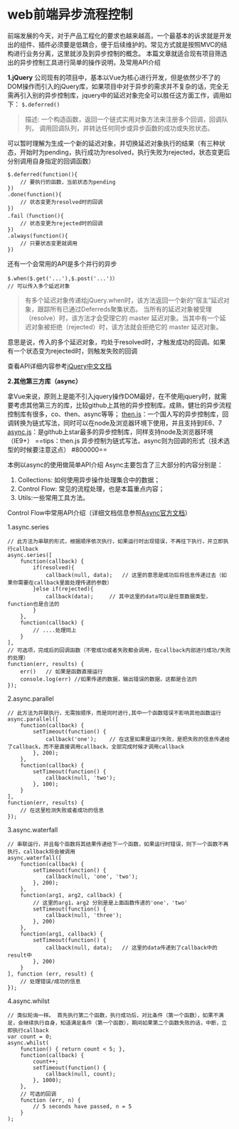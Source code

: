 # web前端异步流程控制

前端发展的今天，对于产品工程化的要求也越来越高，一个最基本的诉求就是开发出的组件、插件必须要是低耦合，便于后续维护的。常见方式就是按照MVC的结构进行业务分离，这里就涉及到异步控制的概念。
    本篇文章就适合现有项目筛选出的异步控制工具进行简单的操作说明，及常用API介绍
	
**1.jQuery**
公司现有的项目中，基本以Vue为核心进行开发，但是依然少不了的DOM操作而引入的jQuery库，如果项目中对于异步的需求并不复杂的话，完全无需再引入别的异步控制库，jquery中的延迟对象完全可以胜任这方面工作，调用如下：
`$.deferred()`
>描述: 一个构造函数，返回一个链式实用对象方法来注册多个回调，回调队列，  调用回调队列，并转达任何同步或异步函数的成功或失败状态。

可以暂时理解为生成一个新的延迟对象，并切换延迟对象执行的结果（有三种状态，开始时为pending，执行成功为resolved，执行失败为rejected，状态变更后分别调用自身指定的回调函数）
```
$.deferred(function(){
    // 要执行的函数，当前状态为pending
})
.done(function(){
    // 状态变更为resolved时的回调
})
.fail（function(){
    // 状态变更为rejected时的回调
})
.always(function(){
    // 只要状态变更就调用
})
```
还有一个会常用的API是多个并行的异步
```
$.when($.get('...'),$.post('...')）
// 可以传入多个延迟对象
```
>有多个延迟对象传递给jQuery.when时，该方法返回一个新的“宿主”延迟对象，跟踪所有已通过Deferreds聚集状态。 当所有的延迟对象被受理（resolve）时，该方法才会受理它的 master 延迟对象。当其中有一个延迟对象被拒绝（rejected）时，该方法就会拒绝它的 master 延迟对象。

意思是说，传入的多个延迟对象，均处于resolved时，才触发成功的回调。如果有一个状态变为rejected时，则触发失败的回调

查看API详细内容参考[jQuery中文文档](http://www.jquery123.com/category/deferred-object/)

**2.其他第三方库（async）**

拿Vue来说，原则上是能不引入jquery操作DOM最好，在不使用jquery时，就需要考虑其他第三方的库，比较github上其他的异步控制库。成熟，健壮的异步流程控制库有很多，co、then、async等等；
[then.js](https://github.com/teambition/then.js)：一个国人写的异步控制库，回调转换为链式写法，同时可以在node及浏览器环境下使用，并且支持到IE6、7
 [async.js](https://github.com/caolan/async)：是github上star最多的异步控制库，同样支持node及浏览器环境（IE9+）
==tips：then.js 异步控制为链式写法，async则为回调的形式（技术选型的时候要注意这点） #800000==

本例以async的使用做简单API介绍
Async主要包含了三大部分的内容分别是：

 1. Collections: 如何使用异步操作处理集合中的数据；
 2. Control Flow: 常见的流程处理，也是本篇重点内容；
 3. Utils:一些常用工具方法。

Control Flow中常用API介绍（详细文档信息参照[Async官方文档](https://caolan.github.io/async/)）

1.async.series
```
// 此方法为串联的形式，根据顺序依次执行，如果运行时出现错误，不再往下执行，并立即执行callback
async.series([
    function(callback) {
        if(resolved){
            callback(null, data);   // 这里的意思是成功后将信息传递过去（如果你需要在callback里面处理传递的参数）
        }else if(rejected){
            callback(data);     // 其中这里的data可以是任意数据类型，function也是合法的
        }
    },
    function(callback) {
        // ....处理同上
    }
],
// 可选项，完成后的回调函数（不管成功或者失败都会调用，在callback内部进行成功/失败的处理）
function(err, results) {
    err()   // 如果是函数直接运行
    console.log(err) //如果传递的数据，输出错误的数据，这都是合法的
});
```
2.async.parallel
```
// 此方法为并联执行，无需按顺序，而是同时进行,其中一个函数错误不影响其他函数运行 
async.parallel([
    function(callback) {
        setTimeout(function() {
            callback('one');    // 在这里如果是运行失败，是把失败的信息传递给了callback，而不是直接调用callback，全部完成时候才调用callback
        }, 200);
    },
    function(callback) {
        setTimeout(function() {
            callback(null, 'two');
        }, 100);
    }
],
function(err, results) {
    // 在这里检测失败或者成功的信息
});
```
3.async.waterfall
```
// 串联运行，并且每个函数将其结果传递给下一个函数，如果运行时错误，则下一个函数不再执行，callback将会被调用
async.waterfall([
    function(callback) {
        setTimeout(function() {
            callback(null, 'one', 'two');
        }, 200);
    },
    function(arg1, arg2, callback) {
        // 这里的arg1，arg2 分别是是上面函数传递的'one'，'two'
        setTimeout(function() {
            callback(null, 'three');
        }, 200) 
    },
    function(arg1, callback) {
        setTimeout(function() {
            callback(null, data);   // 这里的data传递到了callback中的result中
        }, 200)
    }
], function (err, result) {
    // 处理错误/成功的信息
});
```
4.async.whilst
```
// 类似轮询一样。 首先执行第二个函数，执行成功后，对比条件（第一个函数），如果不满足，会继续执行自身，知道满足条件（第一个函数），期间如果第二个函数失败的话，中断，立即执行callback
var count = 0;
async.whilst(
    function() { return count < 5; },
    function(callback) {
        count++;
        setTimeout(function() {
            callback(null, count);
        }, 1000);
    },
    // 可选的回调
    function (err, n) {
        // 5 seconds have passed, n = 5
    }
);
```
